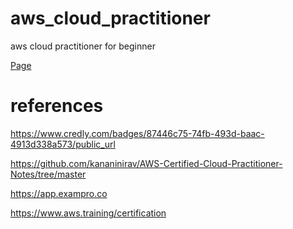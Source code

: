 # aws_cloud_practitioner
aws cloud practitioner for beginner

[Page](https://locchuong96.github.io/aws_cloud_practitioner/)

<div data-iframe-width="150" data-iframe-height="270" data-share-badge-id="87446c75-74fb-493d-baac-4913d338a573" data-share-badge-host="https://www.credly.com"></div><script type="text/javascript" async src="//cdn.credly.com/assets/utilities/embed.js"></script>

 # references

 https://www.credly.com/badges/87446c75-74fb-493d-baac-4913d338a573/public_url

 https://github.com/kananinirav/AWS-Certified-Cloud-Practitioner-Notes/tree/master

 https://app.exampro.co

 https://www.aws.training/certification